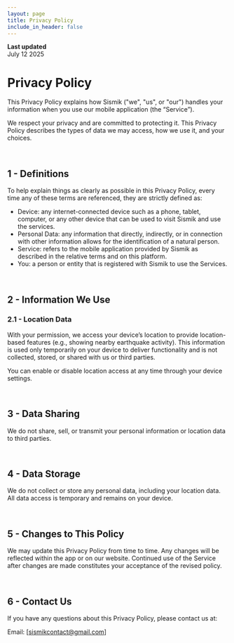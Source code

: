```yaml
---
layout: page
title: Privacy Policy
include_in_header: false
---
```


**Last updated**  
July 12 2025

# Privacy Policy
This Privacy Policy explains how Sismik ("we", "us", or "our") handles your information when you use our mobile application (the “Service”).

We respect your privacy and are committed to protecting it. This Privacy Policy describes the types of data we may access, how we use it, and your choices.

<br>

## 1 - Definitions
To help explain things as clearly as possible in this Privacy Policy, every time any of these terms are referenced, they are strictly defined as:
- Device: any internet-connected device such as a phone, tablet, computer, or any other device that can be used to visit Sismik and use the services.
- Personal Data: any information that directly, indirectly, or in connection with other information allows for the identification of a natural person.
- Service: refers to the mobile application provided by Sismik as described in the relative terms and on this platform.
- You: a person or entity that is registered with Sismik to use the Services.

<br>

## 2 - Information We Use
### 2.1 - Location Data
With your permission, we access your device’s location to provide location-based features (e.g., showing nearby earthquake activity). This information is used only temporarily on your device to deliver functionality and is not collected, stored, or shared with us or third parties.

You can enable or disable location access at any time through your device settings.

<br>

## 3 - Data Sharing
We do not share, sell, or transmit your personal information or location data to third parties.

<br>

## 4 - Data Storage
We do not collect or store any personal data, including your location data. All data access is temporary and remains on your device.

<br>

## 5 - Changes to This Policy
We may update this Privacy Policy from time to time. Any changes will be reflected within the app or on our website. Continued use of the Service after changes are made constitutes your acceptance of the revised policy.

<br>

## 6 - Contact Us
If you have any questions about this Privacy Policy, please contact us at:

Email: [sismikcontact@gmail.com]
